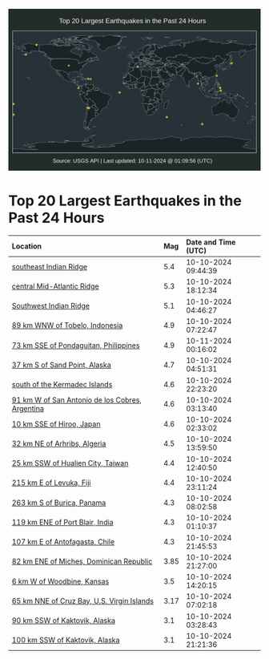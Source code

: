 ![Map](./map.png)

# Top 20 Largest Earthquakes in the Past 24 Hours

| Location | Mag | Date and Time (UTC) |
|:---|:---|:---|
| [southeast Indian Ridge](https://earthquake.usgs.gov/earthquakes/eventpage/us6000nxt5) | 5.4 | 10-10-2024 09:44:39 |
| [central Mid-Atlantic Ridge](https://earthquake.usgs.gov/earthquakes/eventpage/us6000nxws) | 5.3 | 10-10-2024 18:12:34 |
| [Southwest Indian Ridge](https://earthquake.usgs.gov/earthquakes/eventpage/us6000nxr6) | 5.1 | 10-10-2024 04:46:27 |
| [89 km WNW of Tobelo, Indonesia](https://earthquake.usgs.gov/earthquakes/eventpage/us6000nxsh) | 4.9 | 10-10-2024 07:22:47 |
| [73 km SSE of Pondaguitan, Philippines](https://earthquake.usgs.gov/earthquakes/eventpage/us6000nxzn) | 4.9 | 10-11-2024 00:16:02 |
| [37 km S of Sand Point, Alaska](https://earthquake.usgs.gov/earthquakes/eventpage/us6000nxr5) | 4.7 | 10-10-2024 04:51:31 |
| [south of the Kermadec Islands](https://earthquake.usgs.gov/earthquakes/eventpage/us6000nxz4) | 4.6 | 10-10-2024 22:23:20 |
| [91 km W of San Antonio de los Cobres, Argentina](https://earthquake.usgs.gov/earthquakes/eventpage/us6000nxqv) | 4.6 | 10-10-2024 03:13:40 |
| [10 km SSE of Hiroo, Japan](https://earthquake.usgs.gov/earthquakes/eventpage/us6000nxqp) | 4.6 | 10-10-2024 02:33:02 |
| [32 km NE of Arhribs, Algeria](https://earthquake.usgs.gov/earthquakes/eventpage/us6000nxv3) | 4.5 | 10-10-2024 13:59:50 |
| [25 km SSW of Hualien City, Taiwan](https://earthquake.usgs.gov/earthquakes/eventpage/us6000nxtz) | 4.4 | 10-10-2024 12:40:50 |
| [215 km E of Levuka, Fiji](https://earthquake.usgs.gov/earthquakes/eventpage/us6000nxzd) | 4.4 | 10-10-2024 23:11:24 |
| [263 km S of Burica, Panama](https://earthquake.usgs.gov/earthquakes/eventpage/us6000nxsq) | 4.3 | 10-10-2024 08:02:58 |
| [119 km ENE of Port Blair, India](https://earthquake.usgs.gov/earthquakes/eventpage/us6000nxqc) | 4.3 | 10-10-2024 01:10:37 |
| [107 km E of Antofagasta, Chile](https://earthquake.usgs.gov/earthquakes/eventpage/us6000nxys) | 4.3 | 10-10-2024 21:45:53 |
| [82 km ENE of Miches, Dominican Republic](https://earthquake.usgs.gov/earthquakes/eventpage/pr2024284000) | 3.85 | 10-10-2024 21:27:00 |
| [6 km W of Woodbine, Kansas](https://earthquake.usgs.gov/earthquakes/eventpage/us6000nxv1) | 3.5 | 10-10-2024 14:20:15 |
| [65 km NNE of Cruz Bay, U.S. Virgin Islands](https://earthquake.usgs.gov/earthquakes/eventpage/pr71462263) | 3.17 | 10-10-2024 07:02:18 |
| [90 km SSW of Kaktovik, Alaska](https://earthquake.usgs.gov/earthquakes/eventpage/ak024d1qkyiy) | 3.1 | 10-10-2024 03:28:43 |
| [100 km SSW of Kaktovik, Alaska](https://earthquake.usgs.gov/earthquakes/eventpage/us6000nxym) | 3.1 | 10-10-2024 21:21:36 |
